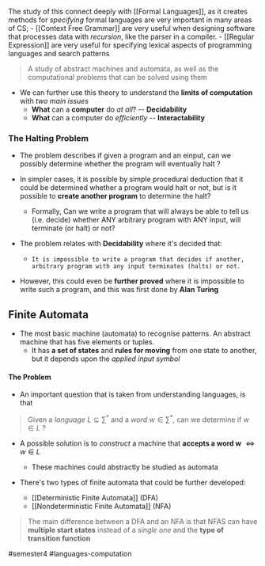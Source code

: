  The study of this connect deeply with [[Formal Languages]], as it creates methods for *specifying* formal languages are very important in many areas of CS;
	- [[Context Free Grammar]] are very useful when designing software that processes data with *recursion*, like the parser in a compiler.
	- [[Regular Expression]] are very useful for specifying lexical aspects of programming languages and search patterns

>  A study of abstract machines and automata, as well as the computational problems that can be solved using them

- We can further use this theory to understand the **limits of computation** with *two main issues*
	- **What** can a **computer** do *at all*? -- **Decidability**
	- **What** can a computer do *efficiently* -- **Interactability**

### The Halting Problem
- The problem describes if given a program and an einput, can we possibly determine whether the program will eventually halt ?
- In simpler cases, it is possible by simple procedural deduction that it could be determined whether a program would halt or not, but is it possible to **create another program** to determine the halt?
	- Formally, Can we write a program that will always be able to tell us (i.e. decide) whether ANY arbitrary program with ANY input, will terminate (or halt) or not?
- The problem relates with **Decidability** where it's decided that:
	- `It is impossible to write a program that decides if another, arbitrary program with any input terminates (halts) or not.`

- However, this could even be **further proved** where it is impossible to write such a program, and this was first done by **Alan Turing**

## Finite Automata
- The most basic machine (automata) to recognise patterns. An abstract machine that has five elements or tuples. 
	- It has **a set of states** and **rules for moving** from one state to another, but it depends upon the *applied input symbol*

#### The Problem
- An important question that is taken from understanding languages, is that
> Given a *language* $L \subseteq \sum^{*}$ and a *word* $w \in \sum^{*}$, can we determine if $w \in L$ ?

- A possible solution is to *construct* a machine that **accepts a word w** $\iff w \in L$
	- These machines could abstractly be studied as automata

- There's two types of finite automata that could be further developed:
	- [[Deterministic Finite Automata]] (DFA)
	- [[Nondeterministic Finite Automata]] (NFA)

> The main difference between a DFA and an NFA is that NFAS can have **multiple start states** instead of a *single one* and the **type of transition function**

#semester4 #languages-computation